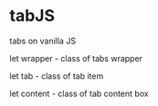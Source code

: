 # tabJS

tabs on vanilla JS

let wrapper - class of tabs wrapper

let tab - class of tab item

let content - class of tab content box
